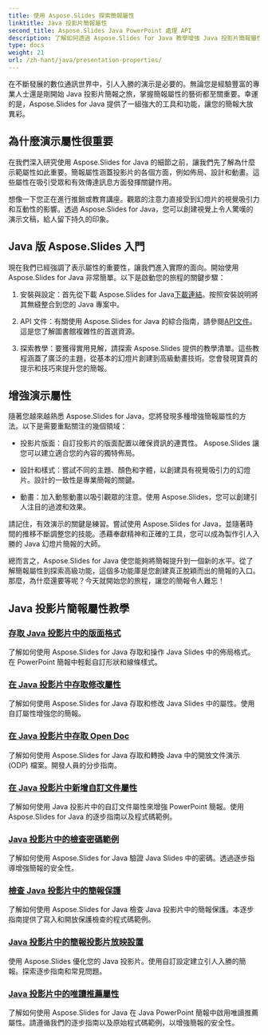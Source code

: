 ```yaml
---
title: 使用 Aspose.Slides 探索簡報屬性
linktitle: Java 投影片簡報屬性
second_title: Aspose.Slides Java PowerPoint 處理 API
description: 了解如何透過 Aspose.Slides for Java 教學增強 Java 投影片簡報屬性。了解動態簡報的提示和技巧。
type: docs
weight: 21
url: /zh-hant/java/presentation-properties/
---
```


在不斷發展的數位通訊世界中，引人入勝的演示是必要的。無論您是經驗豐富的專業人士還是剛開始 Java 投影片簡報之旅，掌握簡報屬性的藝術都至關重要。幸運的是，Aspose.Slides for Java 提供了一組強大的工具和功能，讓您的簡報大放異彩。

## 為什麼演示屬性很重要

在我們深入研究使用 Aspose.Slides for Java 的細節之前，讓我們先了解為什麼示範屬性如此重要。簡報屬性涵蓋投影片的各個方面，例如佈局、設計和動畫。這些屬性在吸引受眾和有效傳達訊息方面發揮關鍵作用。

想像一下您正在進行推銷或教育講座。觀眾的注意力直接受到幻燈片的視覺吸引力和互動性的影響。透過 Aspose.Slides for Java，您可以創建視覺上令人驚嘆的演示文稿，給人留下持久的印象。

## Java 版 Aspose.Slides 入門

現在我們已經強調了表示屬性的重要性，讓我們進入實際的面向。開始使用 Aspose.Slides for Java 非常簡單。以下是啟動您的旅程的關鍵步驟：

1. 安裝與設定：首先從下載 Aspose.Slides for Java[下載連結](https://releases.aspose.com/slides/java/)。按照安裝說明將其無縫整合到您的 Java 專案中。

2.  API 文件：有關使用 Aspose.Slides for Java 的綜合指南，請參閱[API文件](https://reference.aspose.com/slides/java/)。這是您了解圖書館複雜性的首選資源。

3. 探索教學：要獲得實用見解，請探索 Aspose.Slides 提供的教學清單。這些教程涵蓋了廣泛的主題，從基本的幻燈片創建到高級動畫技術。您會發現寶貴的提示和技巧來提升您的簡報。

## 增強演示屬性

隨著您越來越熟悉 Aspose.Slides for Java，您將發現多種增強簡報屬性的方法。以下是需要重點關注的幾個領域：

- 投影片版面：自訂投影片的版面配置以確保資訊的連貫性。 Aspose.Slides 讓您可以建立適合您的內容的獨特佈局。

- 設計和樣式：嘗試不同的主題、顏色和字體，以創建具有視覺吸引力的幻燈片。設計的一致性是專業簡報的關鍵。

- 動畫：加入動態動畫以吸引觀眾的注意。使用 Aspose.Slides，您可以創建引人注目的過渡和效果。

請記住，有效演示的關鍵是練習。嘗試使用 Aspose.Slides for Java，並隨著時間的推移不斷調整您的技能。憑藉奉獻精神和正確的工具，您可以成為製作引人入勝的 Java 幻燈片簡報的大師。

總而言之，Aspose.Slides for Java 使您能夠將簡報提升到一個新的水平。從了解簡報屬性到探索高級功能，這個多功能庫是您創建真正脫穎而出的簡報的入口。那麼，為什麼還要等呢？今天就開始您的旅程，讓您的簡報令人難忘！

## Java 投影片簡報屬性教學
### [存取 Java 投影片中的版面格式](./access-layout-formats-in-java-slides/)
了解如何使用 Aspose.Slides for Java 存取和操作 Java Slides 中的佈局格式。在 PowerPoint 簡報中輕鬆自訂形狀和線條樣式。
### [在 Java 投影片中存取修改屬性](./access-modifying-properties-in-java-slides/)
了解如何使用 Aspose.Slides for Java 存取和修改 Java Slides 中的屬性。使用自訂屬性增強您的簡報。
### [在 Java 投影片中存取 Open Doc](./access-open-doc-in-java-slides/)
了解如何使用 Aspose.Slides for Java 存取和轉換 Java 中的開放文件演示 (ODP) 檔案。開發人員的分步指南。
### [在 Java 投影片中新增自訂文件屬性](./add-custom-document-properties-in-java-slides/)
了解如何使用 Java 投影片中的自訂文件屬性來增強 PowerPoint 簡報。使用 Aspose.Slides for Java 的逐步指南以及程式碼範例。
### [Java 投影片中的檢查密碼範例](./check-password-example-in-java-slides/)
了解如何使用 Aspose.Slides for Java 驗證 Java Slides 中的密碼。透過逐步指導增強簡報的安全性。
### [檢查 Java 投影片中的簡報保護](./check-presentation-protection-in-java-slides/)
了解如何使用 Aspose.Slides for Java 檢查 Java 投影片中的簡報保護。本逐步指南提供了寫入和開放保護檢查的程式碼範例。
### [Java 投影片中的簡報投影片放映設置](./presentation-slide-show-setup-in-java-slides/)
使用 Aspose.Slides 優化您的 Java 投影片。使用自訂設定建立引人入勝的簡報。探索逐步指南和常見問題。
### [Java 投影片中的唯讀推薦屬性](./read-only-recommended-properties-in-java-slides/)
了解如何使用 Aspose.Slides for Java 在 Java PowerPoint 簡報中啟用唯讀推薦屬性。請遵循我們的逐步指南以及原始程式碼範例，以增強簡報的安全性。